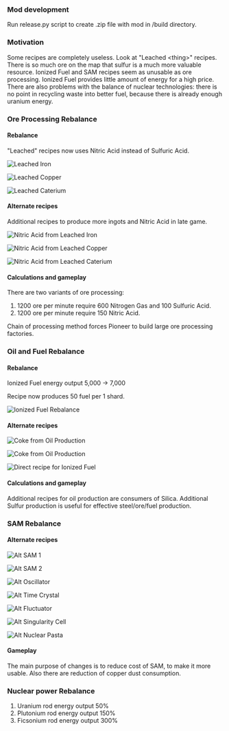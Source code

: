 ### Mod development
Run release.py script to create .zip file with mod in /build directory.

### Motivation
Some recipes are completely useless. Look at "Leached \<thing\>" recipes. There is so much ore on the map that sulfur is a much more valuable resource. Ionized Fuel and SAM recipes seem as unusable as ore processing. Ionized Fuel provides little amount of energy for a high price. There are also problems with the balance of nuclear technologies: there is no point in recycling waste into better fuel, because there is already enough uranium energy.

### Ore Processing Rebalance 
#### Rebalance
 "Leached" recipes now uses Nitric Acid instead of Sulfuric Acid.

![Leached Iron](https://raw.githubusercontent.com/Demonorium/DAlternativeBalance/refs/heads/master/docs/ore_0.jpg)

![Leached Copper](https://raw.githubusercontent.com/Demonorium/DAlternativeBalance/refs/heads/master/docs/ore_1.jpg)

![Leached Caterium](https://raw.githubusercontent.com/Demonorium/DAlternativeBalance/refs/heads/master/docs/ore_2.jpg)

#### Alternate recipes
Additional recipes to produce more ingots and Nitric Acid in late game.

![Nitric Acid from Leached Iron](https://raw.githubusercontent.com/Demonorium/DAlternativeBalance/refs/heads/master/docs/ore_3.jpg)

![Nitric Acid from Leached Copper](https://raw.githubusercontent.com/Demonorium/DAlternativeBalance/refs/heads/master/docs/ore_4.jpg)

![Nitric Acid from Leached Caterium](https://raw.githubusercontent.com/Demonorium/DAlternativeBalance/refs/heads/master/docs/ore_5.jpg)

#### Calculations and gameplay
There are two variants of ore processing:
1. 1200 ore per minute require 600 Nitrogen Gas and 100 Sulfuric Acid.
2. 1200 ore per minute require 150 Nitric Acid.

Chain of processing method forces Pioneer to build large ore processing factories.

### Oil and Fuel Rebalance
#### Rebalance
Ionized Fuel energy output 5,000 -> 7,000

Recipe now produces 50 fuel per 1 shard.

![Ionized Fuel Rebalance](https://raw.githubusercontent.com/Demonorium/DAlternativeBalance/refs/heads/master/docs/oil_3.jpg)

#### Alternate recipes

![Coke from Oil Production](https://raw.githubusercontent.com/Demonorium/DAlternativeBalance/refs/heads/master/docs/oil_0.jpg)

![Coke from Oil Production](https://raw.githubusercontent.com/Demonorium/DAlternativeBalance/refs/heads/master/docs/oil_1.jpg)

![Direct recipe for Ionized Fuel](https://raw.githubusercontent.com/Demonorium/DAlternativeBalance/refs/heads/master/docs/oil_2.jpg)


#### Calculations and gameplay
Additional recipes for oil production are consumers of Silica. Additional Sulfur production is useful for effective steel/ore/fuel production.

### SAM Rebalance
#### Alternate recipes
![Alt SAM 1](https://raw.githubusercontent.com/Demonorium/DAlternativeBalance/refs/heads/master/docs/SAM_0.jpg)

![Alt SAM 2](https://raw.githubusercontent.com/Demonorium/DAlternativeBalance/refs/heads/master/docs/SAM_1.jpg)

![Alt Oscillator](https://raw.githubusercontent.com/Demonorium/DAlternativeBalance/refs/heads/master/docs/SAM_2.jpg)

![Alt Time Crystal](https://raw.githubusercontent.com/Demonorium/DAlternativeBalance/refs/heads/master/docs/SAM_3.jpg)

![Alt Fluctuator](https://raw.githubusercontent.com/Demonorium/DAlternativeBalance/refs/heads/master/docs/SAM_4.jpg)

![Alt Singularity Cell](https://raw.githubusercontent.com/Demonorium/DAlternativeBalance/refs/heads/master/docs/SAM_5.jpg)

![Alt Nuclear Pasta](https://raw.githubusercontent.com/Demonorium/DAlternativeBalance/refs/heads/master/docs/SAM_6.jpg)

#### Gameplay
The main purpose of changes is to reduce cost of SAM, to make it more usable. Also there are reduction of copper dust consumption.

### Nuclear power Rebalance
1. Uranium rod energy output 50%
2. Plutonium rod energy output 150%
3. Ficsonium rod energy output 300%

